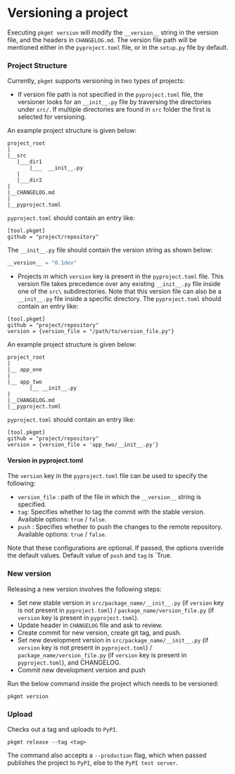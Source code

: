 # Versioning a project

Executing `pkgmt version` will modify the `__version__` string in the version file, and the headers in `CHANGELOG.md`. 
The version file path will be mentioned either in the `pyproject.toml` file, or in the `setup.py` file by default.

### Project Structure
Currently, `pkgmt` supports versioning in two types of projects:

* If version file path is not specified in the `pyproject.toml` file, the versioner looks for an `__init__.py` file by traversing the directories under `src/`. 
If multiple directories are found in `src` folder the first is selected for versioning.

An example project structure is given below:

```
project_root
|
|__src
   |___dir1
       |___  __init__.py
   |
   |___dir2
|
|__CHANGELOG.md
|
|__pyproject.toml
```

`pyproject.toml` should contain an entry like:

```
[tool.pkgmt]
github = "project/repository" 
```

The `__init__.py` file should contain the version string as shown below:

```python
__version__ = "0.1dev"
```

* Projects in which `version` key is present in the `pyproject.toml` file. This version file takes precedence over any existing `__init__.py` file inside one of the `src\` subdirectories. Note that this version file can also be a `__init__.py` file inside a specific directory.
The `pyproject.toml` should contain an entry like:

```
[tool.pkgmt]
github = "project/repository" 
version = {version_file = "/path/to/version_file.py"}
```

An example project structure is given below:

```
project_root
|
|__ app_one
|
|__ app_two
       |__ __init__.py
|
|__CHANGELOG.md
|__pyproject.toml
```

`pyproject.toml` should contain an entry like:

```
[tool.pkgmt]
github = "project/repository"
version = {version_file = 'app_two/__init__.py'}
```

#### Version in pyproject.toml

The `version` key in the `pyproject.toml` file can be used to specify the following:

* `version_file` : path of the file in which the `__version__` string is specified.
* `tag`: Specifies whether to tag the commit with the stable version. Available options: `true` / `false`.
* `push` : Specifies whether to push the changes to the remote repository. Available options: `true` / `false`.

Note that these configurations are optional. If passed, the options override the default values. Default value of `push` and `tag` is `True.

### New version

Releasing a new version involves the following steps:
* Set new stable version in `src/package_name/__init__.py` (if `version` key is not present in `pyproject.toml`) / `package_name/version_file.py` (if `version` key is present in `pyproject.toml`).
* Update header in `CHANGELOG` file and ask to review.
* Create commit for new version, create git tag, and push.
* Set new development version in `src/package_name/__init__.py` (if `version` key is not present in `pyproject.toml`) / `package_name/version_file.py` (if `version` key is present in `pyproject.toml`), and CHANGELOG.
* Commit new development version and push

Run the below command inside the project which needs to be versioned:

```
pkgmt version
```

### Upload

Checks out a tag and uploads to `PyPI`.

```
pkgmt release --tag <tag>
```

The command also accepts a `--production` flag, which when passed publishes the project to `PyPI`, else to the `PyPI test server`.

